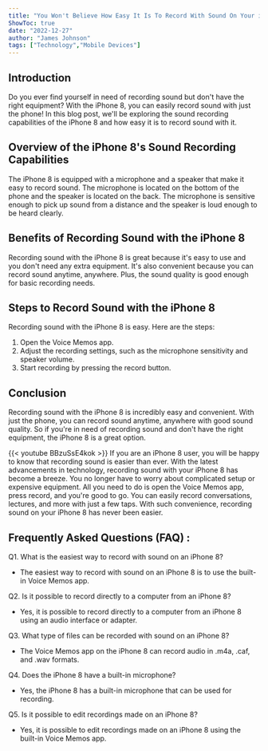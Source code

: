 ```yaml
---
title: "You Won't Believe How Easy It Is To Record With Sound On Your iPhone 8!"
ShowToc: true 
date: "2022-12-27"
author: "James Johnson" 
tags: ["Technology","Mobile Devices"]
---
```

## Introduction

Do you ever find yourself in need of recording sound but don't have the right equipment? With the iPhone 8, you can easily record sound with just the phone! In this blog post, we'll be exploring the sound recording capabilities of the iPhone 8 and how easy it is to record sound with it. 

## Overview of the iPhone 8's Sound Recording Capabilities

The iPhone 8 is equipped with a microphone and a speaker that make it easy to record sound. The microphone is located on the bottom of the phone and the speaker is located on the back. The microphone is sensitive enough to pick up sound from a distance and the speaker is loud enough to be heard clearly. 

## Benefits of Recording Sound with the iPhone 8

Recording sound with the iPhone 8 is great because it's easy to use and you don't need any extra equipment. It's also convenient because you can record sound anytime, anywhere. Plus, the sound quality is good enough for basic recording needs.

## Steps to Record Sound with the iPhone 8

Recording sound with the iPhone 8 is easy. Here are the steps:

1. Open the Voice Memos app.
2. Adjust the recording settings, such as the microphone sensitivity and speaker volume.
3. Start recording by pressing the record button.

## Conclusion

Recording sound with the iPhone 8 is incredibly easy and convenient. With just the phone, you can record sound anytime, anywhere with good sound quality. So if you're in need of recording sound and don't have the right equipment, the iPhone 8 is a great option.

{{< youtube BBzuSsE4kok >}} 
If you are an iPhone 8 user, you will be happy to know that recording sound is easier than ever. With the latest advancements in technology, recording sound with your iPhone 8 has become a breeze. You no longer have to worry about complicated setup or expensive equipment. All you need to do is open the Voice Memos app, press record, and you're good to go. You can easily record conversations, lectures, and more with just a few taps. With such convenience, recording sound on your iPhone 8 has never been easier.

## Frequently Asked Questions (FAQ) :
Q1. What is the easiest way to record with sound on an iPhone 8?
- The easiest way to record with sound on an iPhone 8 is to use the built-in Voice Memos app.

Q2. Is it possible to record directly to a computer from an iPhone 8?
- Yes, it is possible to record directly to a computer from an iPhone 8 using an audio interface or adapter.

Q3. What type of files can be recorded with sound on an iPhone 8?
- The Voice Memos app on the iPhone 8 can record audio in .m4a, .caf, and .wav formats.

Q4. Does the iPhone 8 have a built-in microphone?
- Yes, the iPhone 8 has a built-in microphone that can be used for recording.

Q5. Is it possible to edit recordings made on an iPhone 8?
- Yes, it is possible to edit recordings made on an iPhone 8 using the built-in Voice Memos app.


